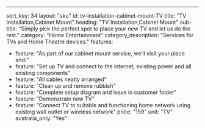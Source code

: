 ---sort_key: 34layout: "sku"id: tv-installation-cabinet-mount-TVtitle: "TV Installation,Cabinet Mount"heading: "TV Installation,Cabinet Mount"sub-title: "Simply pick the perfect spot to place your new TV and let us do the rest."category: "Home Entertainment"category_description: "Services for TVs and Home Theatre devices."features: - feature: "As part of our cabinet mount service, we’ll visit your place and:" - feature: "Set up TV and connect to the internet, existing power and all existing components" - feature: "All cables neatly arranged" - feature: "Clean up and remove rubbish" - feature: "Complete setup diagram and leave in customer folder" - feature: "Demonstrate new TV" - feature: "Connect TV to suitable and functioning home network using existing wall outlet or wireless network"price: "159"unit: "TV"australia_only: "Yes"
